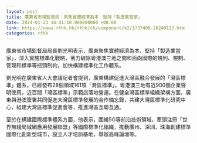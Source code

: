 ```yaml
---
layout: post
title: 廣東省市場監督局：聚焦實體經濟為本　堅持「製造業當家」
date: 2024-01-23 16:41:10.000000000 +08:00
link: https://news.rthk.hk/rthk/ch/component/k2/1737408-20240123.htm
categories: rthk
---
```


廣東省市場監督局局長劉光明表示，廣東聚焦實體經濟為本、堅持「製造業當家」，深入實施標準化戰略，著力破除粵港澳三地之間和面向國際的規則、規制、管理和標準等瓶頸制約，加快構建標準化工作體系。

劉光明在廣東省人大會議記者會提到，廣東構建促進大灣區融合發展的「灣區標準」體系，已經發布28個領域161項「灣區標準」，粵港澳三地有近900個企業聲明使用，近百間「灣區標準」示範店落地營運。在健全灣區標準組織架構方面，廣東與港澳簽署共同促進大灣區標準發展的合作備忘錄，共建大灣區標準化研究中心，組建大灣區標準促進會等，推進灣區互聯互通。

至於在構建國際標準體系方面，他表示，圍繞5G等前沿技術領域，牽頭注冊「世界無綫局域網應用發展聯盟」等國際標準化組織，推動廣州、深圳、珠海創建標準國際化創新型城市，設立人才培訓基地，舉辦高峰論壇等。
